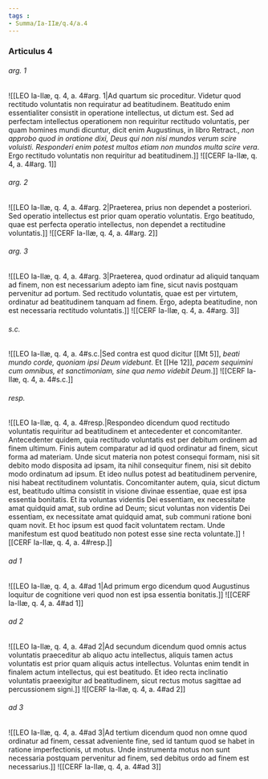 ```yaml
---
tags : 
- Summa/Ia-IIæ/q.4/a.4
---
```


### Articulus 4

###### arg. 1
![[LEO Ia-IIæ, q. 4, a. 4#arg. 1|Ad quartum sic proceditur. Videtur quod rectitudo voluntatis non requiratur ad beatitudinem. Beatitudo enim essentialiter consistit in operatione intellectus, ut dictum est. Sed ad perfectam intellectus operationem non requiritur rectitudo voluntatis, per quam homines mundi dicuntur, dicit enim Augustinus, in libro Retract., *non approbo quod in oratione dixi, Deus qui non nisi mundos verum scire voluisti. Responderi enim potest multos etiam non mundos multa scire vera*. Ergo rectitudo voluntatis non requiritur ad beatitudinem.]]
![[CERF Ia-IIæ, q. 4, a. 4#arg. 1]]

###### arg. 2
![[LEO Ia-IIæ, q. 4, a. 4#arg. 2|Praeterea, prius non dependet a posteriori. Sed operatio intellectus est prior quam operatio voluntatis. Ergo beatitudo, quae est perfecta operatio intellectus, non dependet a rectitudine voluntatis.]]
![[CERF Ia-IIæ, q. 4, a. 4#arg. 2]]

###### arg. 3
![[LEO Ia-IIæ, q. 4, a. 4#arg. 3|Praeterea, quod ordinatur ad aliquid tanquam ad finem, non est necessarium adepto iam fine, sicut navis postquam pervenitur ad portum. Sed rectitudo voluntatis, quae est per virtutem, ordinatur ad beatitudinem tanquam ad finem. Ergo, adepta beatitudine, non est necessaria rectitudo voluntatis.]]
![[CERF Ia-IIæ, q. 4, a. 4#arg. 3]]

###### s.c.
![[LEO Ia-IIæ, q. 4, a. 4#s.c.|Sed contra est quod dicitur [[Mt 5]], *beati mundo corde, quoniam ipsi Deum videbunt*. Et [[He 12]], *pacem sequimini cum omnibus, et sanctimoniam, sine qua nemo videbit Deum*.]]
![[CERF Ia-IIæ, q. 4, a. 4#s.c.]]

###### resp.
![[LEO Ia-IIæ, q. 4, a. 4#resp.|Respondeo dicendum quod rectitudo voluntatis requiritur ad beatitudinem et antecedenter et concomitanter. Antecedenter quidem, quia rectitudo voluntatis est per debitum ordinem ad finem ultimum. Finis autem comparatur ad id quod ordinatur ad finem, sicut forma ad materiam. Unde sicut materia non potest consequi formam, nisi sit debito modo disposita ad ipsam, ita nihil consequitur finem, nisi sit debito modo ordinatum ad ipsum. Et ideo nullus potest ad beatitudinem pervenire, nisi habeat rectitudinem voluntatis. Concomitanter autem, quia, sicut dictum est, beatitudo ultima consistit in visione divinae essentiae, quae est ipsa essentia bonitatis. Et ita voluntas videntis Dei essentiam, ex necessitate amat quidquid amat, sub ordine ad Deum; sicut voluntas non videntis Dei essentiam, ex necessitate amat quidquid amat, sub communi ratione boni quam novit. Et hoc ipsum est quod facit voluntatem rectam. Unde manifestum est quod beatitudo non potest esse sine recta voluntate.]]
![[CERF Ia-IIæ, q. 4, a. 4#resp.]]

###### ad 1
![[LEO Ia-IIæ, q. 4, a. 4#ad 1|Ad primum ergo dicendum quod Augustinus loquitur de cognitione veri quod non est ipsa essentia bonitatis.]]
![[CERF Ia-IIæ, q. 4, a. 4#ad 1]]

###### ad 2
![[LEO Ia-IIæ, q. 4, a. 4#ad 2|Ad secundum dicendum quod omnis actus voluntatis praeceditur ab aliquo actu intellectus, aliquis tamen actus voluntatis est prior quam aliquis actus intellectus. Voluntas enim tendit in finalem actum intellectus, qui est beatitudo. Et ideo recta inclinatio voluntatis praeexigitur ad beatitudinem, sicut rectus motus sagittae ad percussionem signi.]]
![[CERF Ia-IIæ, q. 4, a. 4#ad 2]]

###### ad 3
![[LEO Ia-IIæ, q. 4, a. 4#ad 3|Ad tertium dicendum quod non omne quod ordinatur ad finem, cessat adveniente fine, sed id tantum quod se habet in ratione imperfectionis, ut motus. Unde instrumenta motus non sunt necessaria postquam pervenitur ad finem, sed debitus ordo ad finem est necessarius.]]
![[CERF Ia-IIæ, q. 4, a. 4#ad 3]]

